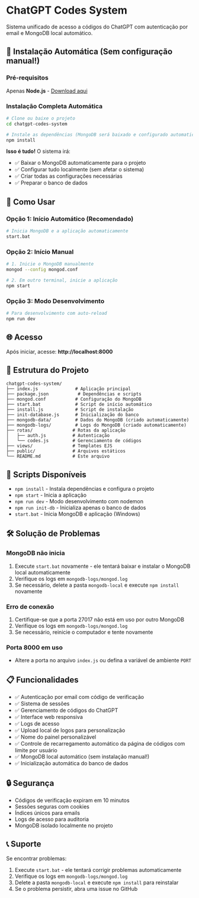 # ChatGPT Codes System

Sistema unificado de acesso a códigos do ChatGPT com autenticação por email e MongoDB local automático.

## 🚀 Instalação Automática (Sem configuração manual!)

### Pré-requisitos
Apenas **Node.js** - [Download aqui](https://nodejs.org/)

### Instalação Completa Automática
```bash
# Clone ou baixe o projeto
cd chatgpt-codes-system

# Instale as dependências (MongoDB será baixado e configurado automaticamente!)
npm install
```

**Isso é tudo!** O sistema irá:
- ✅ Baixar o MongoDB automaticamente para o projeto
- ✅ Configurar tudo localmente (sem afetar o sistema)
- ✅ Criar todas as configurações necessárias
- ✅ Preparar o banco de dados

## 🎯 Como Usar

### Opção 1: Início Automático (Recomendado)
```bash
# Inicia MongoDB e a aplicação automaticamente
start.bat
```

### Opção 2: Início Manual
```bash
# 1. Inicie o MongoDB manualmente
mongod --config mongod.conf

# 2. Em outro terminal, inicie a aplicação
npm start
```

### Opção 3: Modo Desenvolvimento
```bash
# Para desenvolvimento com auto-reload
npm run dev
```

## 🌐 Acesso

Após iniciar, acesse: **http://localhost:8000**

## 📁 Estrutura do Projeto

```
chatgpt-codes-system/
├── index.js              # Aplicação principal
├── package.json           # Dependências e scripts
├── mongod.conf           # Configuração do MongoDB
├── start.bat             # Script de início automático
├── install.js            # Script de instalação
├── init-database.js      # Inicialização do banco
├── mongodb-data/         # Dados do MongoDB (criado automaticamente)
├── mongodb-logs/         # Logs do MongoDB (criado automaticamente)
├── rotas/               # Rotas da aplicação
│   ├── auth.js          # Autenticação
│   └── codes.js         # Gerenciamento de códigos
├── views/               # Templates EJS
├── public/              # Arquivos estáticos
└── README.md            # Este arquivo
```

## 🔧 Scripts Disponíveis

- `npm install` - Instala dependências e configura o projeto
- `npm start` - Inicia a aplicação
- `npm run dev` - Modo desenvolvimento com nodemon
- `npm run init-db` - Inicializa apenas o banco de dados
- `start.bat` - Inicia MongoDB e aplicação (Windows)

## 🛠️ Solução de Problemas

### MongoDB não inicia
1. Execute `start.bat` novamente - ele tentará baixar e instalar o MongoDB local automaticamente
2. Verifique os logs em `mongodb-logs/mongod.log`
3. Se necessário, delete a pasta `mongodb-local` e execute `npm install` novamente

### Erro de conexão
1. Certifique-se que a porta 27017 não está em uso por outro MongoDB
2. Verifique os logs em `mongodb-logs/mongod.log`
3. Se necessário, reinicie o computador e tente novamente

### Porta 8000 em uso
- Altere a porta no arquivo `index.js` ou defina a variável de ambiente `PORT`

## 📋 Funcionalidades

- ✅ Autenticação por email com código de verificação
- ✅ Sistema de sessões
- ✅ Gerenciamento de códigos do ChatGPT
- ✅ Interface web responsiva
- ✅ Logs de acesso
- ✅ Upload local de logos para personalização
- ✅ Nome do painel personalizável
- ✅ Controle de recarregamento automático da página de códigos com limite por usuário
- ✅ MongoDB local automático (sem instalação manual!)
- ✅ Inicialização automática do banco de dados

## 🔒 Segurança

- Códigos de verificação expiram em 10 minutos
- Sessões seguras com cookies
- Índices únicos para emails
- Logs de acesso para auditoria
- MongoDB isolado localmente no projeto

## 📞 Suporte

Se encontrar problemas:
1. Execute `start.bat` - ele tentará corrigir problemas automaticamente
2. Verifique os logs em `mongodb-logs/mongod.log`
3. Delete a pasta `mongodb-local` e execute `npm install` para reinstalar
4. Se o problema persistir, abra uma issue no GitHub
